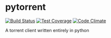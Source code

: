 # pytorrent
[![Build Status](https://travis-ci.org/BadStreff/pytorrent.svg?branch=master)](https://travis-ci.org/BadStreff/pytorrent)
[![Test Coverage](https://codeclimate.com/github/BadStreff/pytorrent/badges/coverage.svg)](https://codeclimate.com/github/BadStreff/pytorrent/coverage)
[![Code Climate](https://codeclimate.com/github/BadStreff/pytorrent/badges/gpa.svg)](https://codeclimate.com/github/BadStreff/pytorrent)

A torrent client written entirely in python

